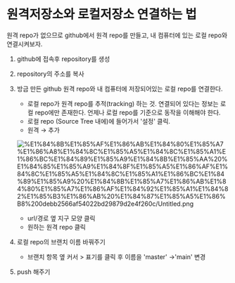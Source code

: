# 원격저장소와 로컬저장소 연결하는 법

원격 repo가 없으므로 github에서 원격 repo를 만들고, 내 컴퓨터에 있는 로컬 repo와 연결시켜보자.

1. github에 접속후 repository를 생성

1. repository의 주소를 복사

1. 방금 만든 github 원격 repo와 내 컴퓨터에 저장되어있는 로컬 repo를 연결한다.
    - 로컬 repo가 원격 repo를 추적(tracking) 하는 것. 연결되어 있다는 정보는 로컬 repo에만 존재한다. 언제나 로컬 repo를 기준으로 동작을 이해해야 한다.
    - 로컬 repo (Source Tree 내에)에 들어가서 '설정' 클릭.
    - 원격 → 추가

    ![%E1%84%8B%E1%85%AF%E1%86%AB%E1%84%80%E1%85%A7%E1%86%A8%E1%84%8C%E1%85%A5%E1%84%8C%E1%85%A1%E1%86%BC%E1%84%89%E1%85%A9%E1%84%8B%E1%85%AA%20%E1%84%85%E1%85%A9%E1%84%8F%E1%85%A5%E1%86%AF%E1%84%8C%E1%85%A5%E1%84%8C%E1%85%A1%E1%86%BC%E1%84%89%E1%85%A9%20%E1%84%8B%E1%85%A7%E1%86%AB%E1%84%80%E1%85%A7%E1%86%AF%E1%84%92%E1%85%A1%E1%84%82%E1%85%B3%E1%86%AB%20%E1%84%87%E1%85%A5%E1%86%B8%200debb2566af54022bd29879d2e4f260c/Untitled.png](%E1%84%8B%E1%85%AF%E1%86%AB%E1%84%80%E1%85%A7%E1%86%A8%E1%84%8C%E1%85%A5%E1%84%8C%E1%85%A1%E1%86%BC%E1%84%89%E1%85%A9%E1%84%8B%E1%85%AA%20%E1%84%85%E1%85%A9%E1%84%8F%E1%85%A5%E1%86%AF%E1%84%8C%E1%85%A5%E1%84%8C%E1%85%A1%E1%86%BC%E1%84%89%E1%85%A9%20%E1%84%8B%E1%85%A7%E1%86%AB%E1%84%80%E1%85%A7%E1%86%AF%E1%84%92%E1%85%A1%E1%84%82%E1%85%B3%E1%86%AB%20%E1%84%87%E1%85%A5%E1%86%B8%200debb2566af54022bd29879d2e4f260c/Untitled.png)

    - url/경로 옆 지구 모양 클릭
    - 원하는 원격 repo 클릭

2. 로컬 repo의 브랜치 이름 바꿔주기
    - 브랜치 항목 옆 커서 > 표기를 클릭 후 이름을 'master' →'main' 변경

3. push 해주기